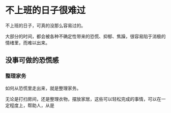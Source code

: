 # 不上班的日子很难过

不上班的日子，可真的没那么容易过的。

大部分的时间，都会被各种不确定性带来的恐慌、抑郁、焦躁，很容易陷于消极的情绪里，而难以出来。

## 没事可做的恐慌感

### 整理家务

如何从恐慌里走出来，就是整理家务。

无论是打扫房间，还是整理衣物，摆放家居，这些可以轻松完成的事情，可以在一定程度上，帮助人，从是
